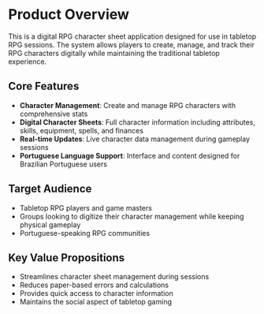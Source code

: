 # Product Overview

This is a digital RPG character sheet application designed for use in tabletop RPG sessions. The system allows players to create, manage, and track their RPG characters digitally while maintaining the traditional tabletop experience.

## Core Features

- **Character Management**: Create and manage RPG characters with comprehensive stats
- **Digital Character Sheets**: Full character information including attributes, skills, equipment, spells, and finances
- **Real-time Updates**: Live character data management during gameplay sessions
- **Portuguese Language Support**: Interface and content designed for Brazilian Portuguese users

## Target Audience

- Tabletop RPG players and game masters
- Groups looking to digitize their character management while keeping physical gameplay
- Portuguese-speaking RPG communities

## Key Value Propositions

- Streamlines character sheet management during sessions
- Reduces paper-based errors and calculations
- Provides quick access to character information
- Maintains the social aspect of tabletop gaming